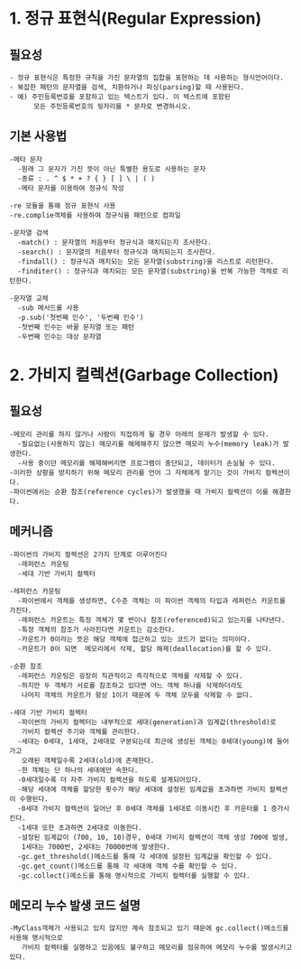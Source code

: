 # 1. 정규 표현식(Regular Expression)

## 필요성

    - 정규 표현식은 특정한 규칙을 가진 문자열의 집합을 표현하는 데 사용하는 형식언어이다.
    - 복잡한 패턴의 문자열을 검색, 치환하거나 파싱(parsing)할 때 사용된다.
    - 예) 주민등록번호를 포함하고 있는 텍스트가 있다. 이 텍스트에 포함된 
          모든 주민등록번호의 뒷자리를 * 문자로 변경하시오.

## 기본 사용법

    -메타 문자
      -원래 그 문자가 가진 뜻이 아닌 특별한 용도로 사용하는 문자
      -종류 : . ^ $ * + ? { } [ ] \ | ( )
      -메타 문자를 이용하여 정규식 작성

    -re 모듈을 통해 정규 표현식 사용
    -re.complie객체를 사용하여 정규식을 패턴으로 컴파일
    
    -문자열 검색
      -match() : 문자열의 처음부터 정규식과 매치되는지 조사한다.
      -search() : 문자열의 처음부터 정규식과 매치되는지 조사한다.
      -findall() : 정규식과 매치되는 모든 문자열(substring)을 리스트로 리턴한다.
      -finditer() : 정규식과 매치되는 모든 문자열(substring)을 반복 가능한 객체로 리턴한다.

    -문자열 교체
      -sub 메서드를 사용
      -p.sub('첫번째 인수', '두번째 인수')
      -첫번째 인수는 바꿀 문자열 또는 패턴
      -두번째 인수는 대상 문자열
    

# 2. 가비지 컬렉션(Garbage Collection)

## 필요성

    -메모리 관리를 하지 않거나 사람이 직접하게 될 경우 아래의 문제가 발생할 수 있다.
      -필요없는(사용하지 않는) 메모리를 해제해주지 않으면 메모리 누수(memory leak)가 발생한다.
      -사용 중이던 메모리를 해제해버리면 프로그램이 중단되고, 데이터가 손실될 수 있다.
    -이러한 상황을 방지하기 위해 메모리 관리를 언어 그 자체에게 맡기는 것이 가비지 컬렉션이다.
    -파이썬에서는 순환 참조(reference cycles)가 발생했을 때 가비지 컬렉션이 이를 해결한다.

## 메커니즘

    -파이썬의 가비지 컬렉션은 2가지 단계로 이루어진다
      -레퍼런스 카운팅
      -세대 기반 가비지 컬렉터
      
    -레퍼런스 카운팅
      -파이썬에서 객체를 생성하면, C수준 객체는 이 파이썬 객체의 타입과 레퍼런스 카운트를 가진다.
      -레퍼런스 카운트는 특정 객체가 몇 번이나 참조(referenced)되고 있는지를 나타낸다.
      -특정 객체의 참조가 사라진다면 카운트는 감소한다.
      -카운트가 0이라는 뜻은 해당 객체에 접근하고 있는 코드가 없다는 의미이다.
      -카운트가 0이 되면  메모리에서 삭제, 할당 해제(deallocation)를 할 수 있다.

    -순환 참조
      -레퍼런스 카운팅은 굉장히 직관적이고 즉각적으로 객체를 삭제할 수 있다.
      -하지만 두 객체가 서로를 참조하고 있다면 어느 객체 하나를 삭제하더라도 
       나머지 객체의 카운트가 항상 1이기 때문에 두 객체 모두를 삭제할 수 없다.

    -세대 기반 가비지 컬렉터
      -파이썬의 가비지 컬렉터는 내부적으로 세대(generation)과 임계값(threshold)로 
       가비지 컬렉션 주기와 객체를 관리한다.
      -세대는 0세대, 1세대, 2세대로 구분되는데 최근에 생성된 객체는 0세대(young)에 들어가고 
       오래된 객체일수록 2세대(old)에 존재한다.
      -한 객체는 단 하나의 세대에만 속한다.
      -0세대일수록 더 자주 가비지 컬렉션을 하도록 설계되어있다.
      -해당 세대에 객체를 할당한 횟수가 해당 세대에 설정된 임계값을 초과하면 가비지 컬렉션이 수행된다.
      -0세대 가비지 컬렉션이 일어난 후 0세대 객체를 1세대로 이동시킨 후 카운터를 1 증가시킨다.
      -1세대 또한 초과하면 2세대로 이동한다.
      -설정된 임계값이 (700, 10, 10)경우, 0세대 가비지 컬렉션이 객체 생성 700에 발생,
       1세대는 7000번, 2세대는 70000번에 발생한다.
      -gc.get_threshold()메소드를 통해 각 세대에 설정된 임계값을 확인할 수 있다.
      -gc.get_count()메소드를 통해 각 세대에 객체 수를 확인할 수 있다.
      -gc.collect()메소드를 통해 명시적으로 가비지 컬렉터를 실행할 수 있다.

## 메모리 누수 발생 코드 설명
    -MyClass객체가 사용되고 있지 않지만 계속 참조되고 있기 때문에 gc.collect()메소드를 사용해 명시적으로
       가비지 컬렉터를 실행하고 있음에도 불구하고 메모리를 점유하여 메모리 누수를 발생시키고 있다.













      
    
